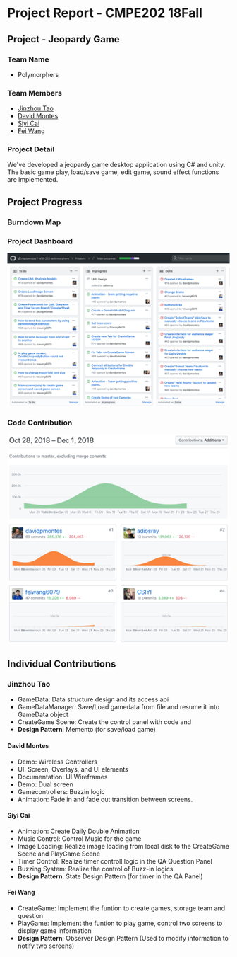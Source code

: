 # Project Report - CMPE202 18Fall

## Project - Jeopardy Game

### Team Name
* Polymorphers

### Team Members

* [Jinzhou Tao](https://github.com/adiosray)
* [David Montes](https://github.com/davidpmontes)
* [Siyi Cai](https://github.com/CSIYI)
* [Fei Wang](https://github.com/feiwang6079)

### Project Detail

We've developed a jeopardy game desktop application using C# and unity. The basic game play, load/save game, edit game, sound effect functions are implemented.

## Project Progress

### Burndown Map

### Project Dashboard

![](https://github.com/nguyensjsu/fa18-202-polymorphers/blob/master/DevelopmentJournal/ProjectBoard%2011:30:18.png)

### Code Contribution

![](https://github.com/nguyensjsu/fa18-202-polymorphers/blob/master/DevelopmentJournal/CodeContribution%2011:30:18.png)

## Individual Contributions

### Jinzhou Tao
* GameData: Data structure design and its access api
* GameDataManager: Save/Load gamedata from file and resume it into GameData object
* CreateGame Scene: Create the control panel with code and 
* **Design Pattern**: Memento (for save/load game)

#### David Montes
* Demo: Wireless Controllers
* UI: Screen, Overlays, and UI elements
* Documentation: UI Wireframes
* Demo: Dual screen
* Gamecontrollers: Buzzin logic
* Animation: Fade in and fade out transition between screens.

#### Siyi Cai
* Animation: Create Daily Double Animation
* Music Control: Control Music for the game
* Image Loading: Realize image loading from local disk to the CreateGame Scene and PlayGame Scene
* Timer Control: Realize timer controll logic in the QA Question Panel
* Buzzing System: Realize the control of Buzz-in logics
* **Design Pattern**: State Design Pattern (for timer in the QA Panel)

#### Fei Wang
* CreateGame:  Implement the funtion to create games, storage team and question
* PlayGame:    Implement the funtion to play game, control two screens to display game information
* **Design Pattern**: Observer Design Pattern (Used to modify information to notify two screens)
